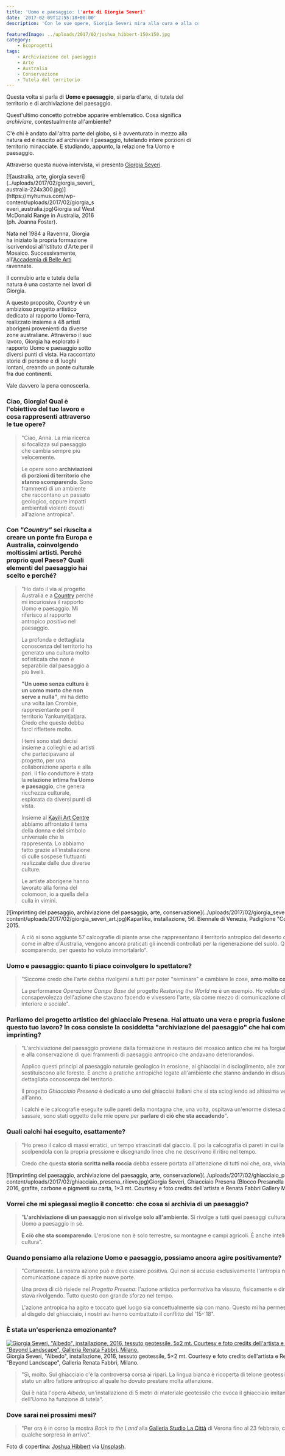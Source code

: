 ```yaml
---
title: 'Uomo e paesaggio: l'arte di Giorgia Severi'
date: '2017-02-09T12:55:18+00:00'
description: 'Con le sue opere, Giorgia Severi mira alla cura e alla conservazione della natura, indagando Uomo e paesaggio.'

featuredImage: ../uploads/2017/02/joshua_hibbert-150x150.jpg
category:
    - Ecoprogetti
tags:
    - Archiviazione del paesaggio
    - Arte
    - Australia
    - Conservazione
    - Tutela del territorio
---
```



Questa volta si parla di **Uomo e paesaggio**, si parla d'arte, di tutela del territorio e di archiviazione del paesaggio.

Quest'ultimo concetto potrebbe apparire emblematico. Cosa significa *archiviare*, contestualmente all'ambiente?

C'è chi è andato dall'altra parte del globo, si è avventurato in mezzo alla natura ed è riuscito ad archiviare il paesaggio, tutelando intere porzioni di territorio minacciate. E studiando, appunto, la relazione fra Uomo e paesaggio.

Attraverso questa nuova intervista, vi presento [Giorgia Severi](http://www.giorgiaseveri.com).

<div class="wp-caption alignright" id="attachment_2943" style="width: 234px">[![australia, arte, giorgia severi](../uploads/2017/02/giorgia_severi_australia-224x300.jpg)](https://myhumus.com/wp-content/uploads/2017/02/giorgia_severi_australia.jpg)Giorgia sul West McDonald Range in Australia, 2016 (ph. Joanna Foster).

Nata nel 1984 a Ravenna, Giorgia ha iniziato la propria formazione iscrivendosi all'Istituto d'Arte per il Mosaico. Successivamente, all'[Accademia di Belle Arti](http://www.accademiabellearti.ra.it) ravennate.

Il connubio arte e tutela della natura è una costante nei lavori di Giorgia.

A questo proposito, *Country* è un ambizioso progetto artistico dedicato al rapporto Uomo-Terra, realizzato insieme a 48 artisti aborigeni provenienti da diverse zone australiane.
Attraverso il suo lavoro, Giorgia ha esplorato il rapporto Uomo e paesaggio sotto diversi punti di vista. Ha raccontato storie di persone e di luoghi lontani, creando un ponte culturale fra due continenti.

Vale davvero la pena conoscerla.

### Ciao, Giorgia! Qual è l'obiettivo del tuo lavoro e cosa rappresenti attraverso le tue opere?

> "Ciao, Anna. La mia ricerca si focalizza sul paesaggio che cambia sempre più velocemente.
>
> Le opere sono **archiviazioni di porzioni di territorio che stanno scomparendo**. Sono frammenti di un ambiente che raccontano un passato geologico, oppure impatti ambientali violenti dovuti all'azione antropica".

### Con *"Country"* sei riuscita a creare un ponte fra Europa e Australia, coinvolgendo moltissimi artisti. Perché proprio quel Paese? Quali elementi del paesaggio hai scelto e perché?

> "Ho dato il via al progetto Australia e a [Country](http://www.giorgiaseveri.com/works/land-project.html) perché mi incuriosiva il rapporto Uomo e paesaggio. Mi riferisco al rapporto antropico *positivo* nel paesaggio.
>
> La profonda e dettagliata conoscenza del territorio ha generato una cultura molto sofisticata che non è separabile dal paesaggio a più livelli.
>
> **"Un uomo senza cultura è un uomo morto che non serve a nulla"**, mi ha detto una volta Ian Crombie, rappresentante per il territorio Yankunyitjatjara. Credo che questo debba farci riflettere molto.
>
> I temi sono stati decisi insieme a colleghi e ad artisti che partecipavano al progetto, per una collaborazione aperta e alla pari. Il filo conduttore è stata la **relazione intima fra Uomo e paesaggio**, che genera ricchezza culturale, esplorata da diversi punti di vista.
>
> Insieme al [Kayili Art Centre](http://kayili.com.au) abbiamo affrontato il tema della donna e del simbolo universale che la rappresenta. Lo abbiamo fatto grazie all'installazione di culle sospese fluttuanti realizzate dalle due diverse culture.
>
> Le artiste aborigene hanno lavorato alla forma del colomoon, io a quella della culla in vimini.

<div class="wp-caption aligncenter" id="attachment_2926" style="width: 1010px">[![imprinting del paesaggio, archiviazione del paesaggio, arte, conservazione](../uploads/2017/02/giorgia_severi_art.jpg)](https://myhumus.com/wp-content/uploads/2017/02/giorgia_severi_art.jpg)Kaparliku, installazione, 56. Biennale di Venezia, Padiglione "Country", Kayili Art Centre e Giorgia Severi, 2015.

> A ciò si sono aggiunte 57 calcografie di piante arse che rappresentano il territorio antropico del deserto del Gipson Ngaanyatjarra. In quella zona, come in altre d'Australia, vengono ancora praticati gli incendi controllati per la rigenerazione del suolo. Quello è un paesaggio raro che va scomparendo, per questo ho voluto immortalarlo".

<div class="et_pb_slider et_pb_slider_fullwidth_off et_pb_gallery_post_type"><div class="et_pb_slides"><div class="et_pb_slide" style="background: url(https://myhumus.com/wp-content/uploads/2017/02/tjampi15.jpg);"><div class="et_pb_slide" style="background: url(https://myhumus.com/wp-content/uploads/2017/02/tjampi2.jpg);">  

### Uomo e paesaggio: quanto ti piace coinvolgere lo spettatore?

> "Siccome credo che l'arte debba rivolgersi a tutti per poter "seminare" e cambiare le cose, **amo molto coinvolgere lo spettatore**.
>
> La performance *Operazione Campo Base* del progetto *Restoring the World* ne è un esempio. Ho voluto che i partecipanti assumessero la consapevolezza dell'azione che stavano facendo e vivessero l'arte, sia come mezzo di comunicazione che come strumento di cambiamento interiore e sociale".

### Parliamo del progetto artistico del ghiacciaio Presena. Hai attuato una vera e propria fusione con l'habitat: potresti parlarmi di questo tuo lavoro? In cosa consiste la cosiddetta "archiviazione del paesaggio" che hai compiuto? Possiamo definirlo un imprinting?

> "L'archiviazione del paesaggio proviene dalla formazione in restauro del mosaico antico che mi ha forgiata. Con un'attenzione particolare alla cura e alla conservazione di quei frammenti di paesaggio antropico che andavano deteriorandosi.
>
> Applico questi principi al paesaggio naturale geologico in erosione, ai ghiacciai in discioglimento, alle zone urbane in espansione che si sostituiscono alle foreste. E anche a pratiche antropiche legate all'ambiente che stanno andando in disuso, e che precludono una profonda e dettagliata conoscenza del territorio.
>
> Il progetto *Ghiacciaio Presena* è dedicato a uno dei ghiacciai italiani che si sta sciogliendo ad altissima velocità, con un ritiro di quasi un metro all'anno.
>
> I calchi e le calcografie eseguite sulle pareti della montagna che, una volta, ospitava un'enorme distesa di ghiaccio, così come alcuni massi delle sassaie, sono stati oggetto delle mie opere per **parlare di ciò che sta accadendo**".

### Quali calchi hai eseguito, esattamente?

> "Ho preso il calco di massi erratici, un tempo strascinati dal giaccio. E poi la calcografia di pareti in cui la lingua del ghiacciaio ha inscritto la roccia, scolpendola con la propria pressione e disegnando linee che ne descrivono il ritiro nel tempo.
>
> Credo che questa **storia scritta nella roccia** debba essere portata all'attenzione di tutti noi che, ora, viviamo nel cosiddetto *Antropocene"*.

<div class="wp-caption aligncenter" id="attachment_2930" style="width: 1110px">[![imprinting del paesaggio, archiviazione del paesaggio, arte, conservazione](../uploads/2017/02/ghiacciaio_presena_rilievo.jpg)](https://myhumus.com/wp-content/uploads/2017/02/ghiacciaio_presena_rilievo.jpg)Giorgia Severi, Ghiacciaio Presena (Blocco Presanella / Adamello), dittico, calcografia del ritiro del ghiacciaio, 2016, grafite, carbone e pigmenti su carta, 1×3 mt. Courtesy e foto credits dell'artista e Renata Fabbri Gallery Milano.

### Vorrei che mi spiegassi meglio il concetto: che cosa si archivia di un paesaggio?

> "**L'archiviazione di un paesaggio non si rivolge solo all'ambiente**. Si rivolge a tutti quei paesaggi culturali che esprimono le pratiche antropiche capaci di legare Uomo a paesaggio in sé.
>
> **È ciò che sta scomparendo**. L'erosione non è solo terrestre, su montagne e campi agricoli. È anche intellettuale a causa di una sorta di disconnessione dalla cultura".

### Quando pensiamo alla relazione Uomo e paesaggio, possiamo ancora agire positivamente?

> "Certamente. La nostra azione può e deve essere positiva. Qui non si accusa esclusivamente l'antropia negativa, ma si cerca di utilizzare l'arte come mezzo di comunicazione capace di aprire nuove porte.
>
> Una prova di ciò risiede nel *Progetto Presena*: l'azione artistica performativa ha vissuto, fisicamente e direttamente, la montagna alla quale il progetto stesso si stava rivolgendo. Tutto questo con grande sforzo nel tempo.
>
> L'azione antropica ha agito e toccato quel luogo sia concettualmente sia con mano. Questo mi ha permesso di prendere consapevolezza di un luogo in cui, oltre al disgelo del ghiacciaio, i nostri avi hanno combattuto il conflitto del '15-'18".

### È stata un'esperienza emozionante?

[![Giorgia Severi, "Albedo", installazione, 2016, tessuto geotessile, 5x2 mt. Courtesy e foto credits dell'artista e Renata Fabbri Gallery Milano. Particolare della mostra "Beyond Landscape", Galleria Renata Fabbri, Milano.](../uploads/2017/02/imprinting-300x275.jpg)](https://myhumus.com/wp-content/uploads/2017/02/imprinting.jpg)Giorgia Severi, "Albedo", installazione, 2016, tessuto geotessile, 5×2 mt. Courtesy e foto credits dell'artista e Renata Fabbri Gallery Milano. Particolare della mostra "Beyond Landscape", Galleria Renata Fabbri, Milano.

> "Sì, molto. Sul ghiacciaio c'è la controversa corsa ai ripari. La lingua bianca è ricoperta di telone geotessile per rallentare il discioglimento del ghiaccio. Questo è stato un altro fattore antropico al quale ho dovuto prestare molta attenzione.
>
> Qui è nata l'opera *Albedo*, un'installazione di 5 metri di materiale geotessile che evoca il ghiacciaio imitandone la forma. In questo caso, però, il materiale dell'Uomo ha funzione di tutela".

### Dove sarai nei prossimi mesi?

> "Per ora è in corso la mostra *Back to the Land* alla [Galleria Studio La Città](http://www.studiolacitta.it) di Verona fino al 23 febbraio, curata da Andrea Lerda di [Platform Green](http://www.platformgreen.org). Poi ci sarà qualche sorpresa in arrivo".

Foto di copertina: [Joshua Hibbert](https://unsplash.com/@joshnh) via [Unsplash](https://unsplash.com).

